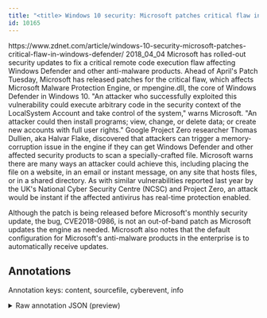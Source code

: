```yaml
---
title: "<title> Windows 10 security: Microsoft patches critical flaw in Windows Defender </title>"
id: 10165
---
```


<title> Windows 10 security: Microsoft patches critical flaw in Windows Defender </title>
<source> https://www.zdnet.com/article/windows-10-security-microsoft-patches-critical-flaw-in-windows-defender/ </source>
<date> 2018_04_04 </date>
<text>
Microsoft has rolled-out security updates to fix a critical remote code execution flaw affecting Windows Defender and other anti-malware products.
Ahead of April's Patch Tuesday, Microsoft has released patches for the critical flaw, which affects Microsoft Malware Protection Engine, or mpengine.dll, the core of Windows Defender in Windows 10.
"An attacker who successfully exploited this vulnerability could execute arbitrary code in the security context of the LocalSystem Account and take control of the system," warns Microsoft.
"An attacker could then install programs; view, change, or delete data; or create new accounts with full user rights."
Google Project Zero researcher Thomas Dullien, aka Halvar Flake, discovered that attackers can trigger a memory-corruption issue in the engine if they can get Windows Defender and other affected security products to scan a specially-crafted file.
Microsoft warns there are many ways an attacker could achieve this, including placing the file on a website, in an email or instant message, on any site that hosts files, or in a shared directory.
As with similar vulnerabilities reported last year by the UK's National Cyber Security Centre (NCSC) and Project Zero, an attack would be instant if the affected antivirus has real-time protection enabled.

Although the patch is being released before Microsoft's monthly security update, the bug, CVE2018-0986, is not an out-of-band patch as Microsoft updates the engine as needed.
Microsoft also notes that the default configuration for Microsoft's anti-malware products in the enterprise is to automatically receive updates. 
</text>



## Annotations

Annotation keys: content, sourcefile, cyberevent, info

<details>
<summary>Raw annotation JSON (preview)</summary>

```json
{
  "content": "Microsoft has rolled-out security updates to fix a critical remote code execution flaw affecting Windows Defender and other anti-malware products. Ahead of April's Patch Tuesday, Microsoft has released patches for the critical flaw, which affects Microsoft Malware Protection Engine, or mpengine.dll, the core of Windows Defender in Windows 10. \"An attacker who successfully exploited this vulnerability could execute arbitrary code in the security context of the LocalSystem Account and take control of the system,\" warns Microsoft. \"An attacker could then install programs; view, change, or delete data; or create new accounts with full user rights.\" Google Project Zero researcher Thomas Dullien, aka Halvar Flake, discovered that attackers can trigger a memory-corruption issue in the engine if they can get Windows Defender and other affected security products to scan a specially-crafted file. Microsoft warns there are many ways an attacker could achieve this, including placing the file on a website, in an email or instant message, on any site that hosts files, or in a shared directory. As with similar vulnerabilities reported last year by the UK's National Cyber Security Centre (NCSC) and Project Zero, an attack would be instant if the affected antivirus has real-time protection enabled.  Although the patch is being released before Microsoft's monthly security update, the bug, CVE2018-0986, is not an out-of-band patch as Microsoft updates the engine as needed. Microsoft also notes that the default configuration for Microsoft's anti-malware products in the enterprise is to automatically receive updates. ",
  "sourcefile": "10165.txt",
  "cyberevent": {
    "hopper": [
      {
        "index": 0,
        "relation": "Same",
        "events": [
          {
            "index": "E1",
            "type": "Vulnerability-related",
            "realis": "Actual",
            "nugget": {
              "startOffset": 10,
              "index": "T1",
              "endOffset": 24,
              "text": "has rolled-out"
            },
            "argument": [
              {
                "index": "T2",
                "external_reference": {
                  "wikidataid": "Q2283"
                },
                "endOffset": 9,
                "role": {
                  "type": "Releaser"
                },
                "text": "Microsoft",
                "startOffset": 0,
                "type": "Organization"
              },
              {
                "index": "T3",
                "text": "security updates",
                "endOffset": 41,
                "role": {
                  "type": "Patch"
                },
                "startOffset": 25,
                "type": "Patch"
              }
            ],
            "subtype": "PatchVulnerability"
          },
          {
            "index": "E2",
            "type": "Vulnerability-related",
            "realis": "Actual",
            "nugget": {
              "startOffset": 45,
              "index": "T4",
              "endOffset": 48,
              "text": "fix"
            },
            "argument": [
              {
                "index": "T5",
                "text": "a critical remote code execution flaw",
                "endOffset": 86,
                "role": {
                  "type": "Vulnerability"
                },
                "startOffset": 49,
                "type": "Vulnerability"
              }
            ],
            "subtype": "PatchVulnerability"
          },
          {
            "index": "E4",
            "type": "Vulnerability-related",
            "realis": "Actual",
            "nugget": {
              "startOffset": 189,
              "index": "T11",
              "endOffset": 201,
              "text": "has released"
            },
            "argument": [
              {
                "index": "T10",
                "external_reference": {
                  "wikidataid": "Q2283"
                }
```
</details>
